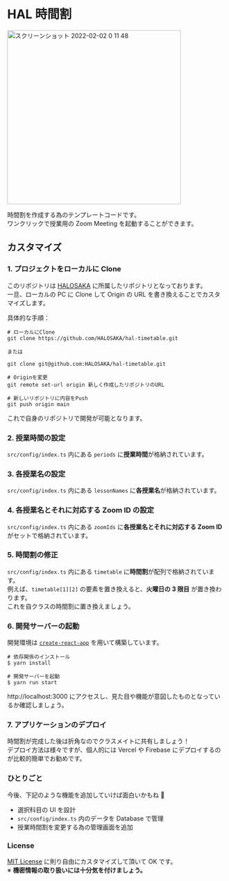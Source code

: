 # HAL 時間割

<img width="400" alt="スクリーンショット 2022-02-02 0 11 48" src="https://user-images.githubusercontent.com/50824354/151994993-25de7785-9037-454d-b93a-353c06560fdd.png">

時間割を作成する為のテンプレートコードです。<br>
ワンクリックで授業用の Zoom Meeting を起動することができます。

## カスタマイズ

### 1. プロジェクトをローカルに Clone

このリポジトリは [HALOSAKA](https://github.com/HALOSAKA) に所属したリポジトリとなっております。<br>
一旦、ローカルの PC に Clone して Origin の URL を書き換えることでカスタマイズします。

具体的な手順：

```
# ローカルにClone
git clone https://github.com/HALOSAKA/hal-timetable.git

または

git clone git@github.com:HALOSAKA/hal-timetable.git

# Originを変更
git remote set-url origin 新しく作成したリポジトリのURL

# 新しいリポジトリに内容をPush
git push origin main
```

これで自身のリポジトリで開発が可能となります。

### 2. 授業時間の設定

`src/config/index.ts` 内にある `periods` に**授業時間**が格納されています。

### 3. 各授業名の設定

`src/config/index.ts` 内にある `lessonNames` に**各授業名**が格納されています。

### 4. 各授業名とそれに対応する Zoom ID の設定

`src/config/index.ts` 内にある `zoomIds` に**各授業名とそれに対応する Zoom ID** がセットで格納されています。

### 5. 時間割の修正

`src/config/index.ts` 内にある `timetable` に**時間割**が配列で格納されています。<br>
例えば、`timetable[1][2]` の要素を置き換えると、**火曜日の 3 限目** が置き換わります。<br>
これを自クラスの時間割に置き換えましょう。

### 6. 開発サーバーの起動

開発環境は [`create-react-app`](https://github.com/facebook/create-react-app) を用いて構築しています。<br>

```
# 依存関係のインストール
$ yarn install

# 開発サーバーを起動
$ yarn run start
```

http://localhost:3000 にアクセスし、見た目や機能が意図したものとなっているか確認しましょう。

### 7. アプリケーションのデプロイ

時間割が完成した後は折角なのでクラスメイトに共有しましょう！<br>
デプロイ方法は様々ですが、個人的には Vercel や Firebase にデプロイするのが比較的簡単でお勧めです。

### ひとりごと

今後、下記のような機能を追加していけば面白いかもね 👀

- 選択科目の UI を設計
- `src/config/index.ts` 内のデータを Database で管理
- 授業時間割を変更する為の管理画面を追加

### License

[MIT License](https://licenses.opensource.jp/MIT/MIT.html) に則り自由にカスタマイズして頂いて OK です。<br>
※ **機密情報の取り扱いには十分気を付けましょう。**
